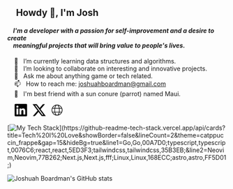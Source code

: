 ## &nbsp; &nbsp; Howdy 👋, I'm Josh

#### *&nbsp; &nbsp; I'm a developer with a passion for self-improvement and a desire to create* <br /> *&nbsp; &nbsp; meaningful projects that will bring value to people's lives.* <br />
&nbsp; &nbsp; :deciduous_tree: &nbsp; I’m currently learning data structures and algorithms. <br />
&nbsp; &nbsp; :telescope: &nbsp; I’m looking to collaborate on interesting and innovative projects. <br />
&nbsp; &nbsp; 💬 &nbsp; Ask me about anything game or tech related.  <br />
&nbsp; &nbsp; :mailbox: &nbsp; How to reach me: joshuahboardman@gmail.com <br />
&nbsp; &nbsp; :parrot: &nbsp; I'm best friend with a sun conure (parrot) named Maui. <br />

&nbsp; &nbsp; [<img src='https://github.com/JoshuahBoardman/JoshuahBoardman/blob/main/icons/linkedin-plain.svg' color='#ffffff' alt='github' height='30'>](https://www.linkedin.com/in/joshuahboardman) &nbsp; [<img src='https://github.com/JoshuahBoardman/JoshuahBoardman/blob/main/icons/x.svg' color='#ffffff' alt='twitter' height='30'>](https://twitter.com/https://twitter.com/JoshuahBoardman) &nbsp; [<img src='https://github.com/JoshuahBoardman/JoshuahBoardman/blob/main/icons/globe.svg' color='#ffffff' alt='website' height='30'>](https://www.joshuahboardman.com/) <br />

[![My Tech Stack](https://github-readme-tech-stack.vercel.app/api/cards?title=Tech%20I%20Love&showBorder=false&lineCount=2&theme=catppuccin_frappe&gap=15&hideBg=true&line1=Go,Go,00A7D0;typescript,typescript,0076C6;react,react,5ED3F3;tailwindcss,tailwindcss,35B3EB;&line2=Neovim,Neovim,77B262;Next.js,Next.js,fff;Linux,Linux,168ECC;astro,astro,FF5D01;)](https://github-readme-tech-stack.vercel.app/api/cards?title=Tech%20I%20Love&showBorder=false&lineCount=2&theme=catppuccin_frappe&gap=15&hideBg=true&line1=Go,Go,00A7D0;typescript,typescript,0076C6;react,react,5ED3F3;tailwindcss,tailwindcss,35B3EB;&line2=Neovim,Neovim,77B262;Next.js,Next.js,fff;Linux,Linux,168ECC;astro,astro,FF5D01;)

![Joshuah Boardman's GitHub stats](https://github-readme-stats.vercel.app/api?username=JoshuahBoardman&show_icons=true&text_color=c6d0f5&icon_color=ca9ee6&title_color=81c8be&hide_border=true&theme=transparent) 
